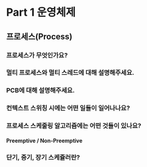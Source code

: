# Part 1 운영체제

## 프로세스(Process)

### 프로세스가 무엇인가요?



### 멀티 프로세스와 멀티 스레드에 대해 설명해주세요.



### PCB에 대해 설명해주세요.




### 컨텍스트 스위칭 시에는 어떤 일들이 일어나나요?




### 프로세스 스케줄링 알고리즘에는 어떤 것들이 있나요?
  #### Preemptive / Non-Preemptive
  
  

### 단기, 중기, 장기 스케쥴러란?



